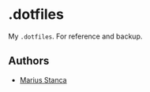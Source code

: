 # .dotfiles

My `.dotfiles`. For reference and backup.

## Authors

* [Marius Stanca](mailto:me@marius.xyz)
